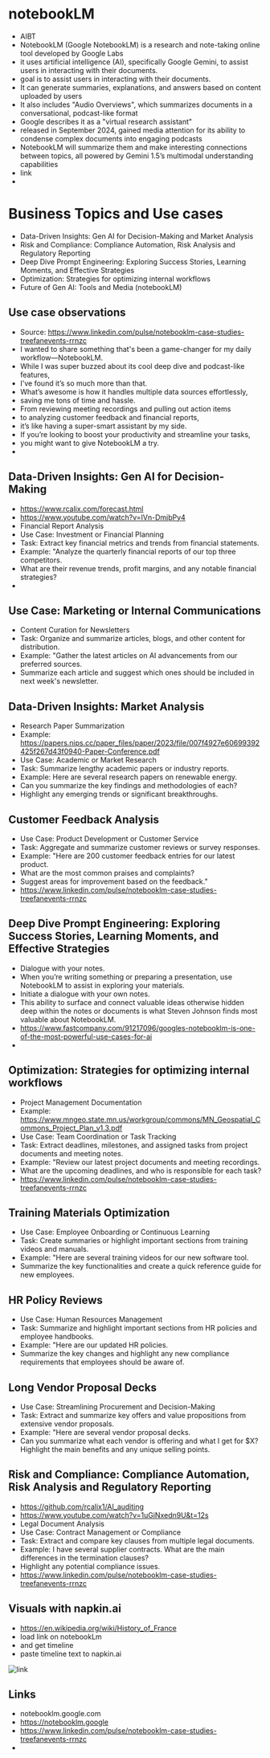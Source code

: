 # notebookLM

* AIBT
* NotebookLM (Google NotebookLM) is a research and note-taking online tool developed by Google Labs
* it uses artificial intelligence (AI), specifically Google Gemini, to assist users in interacting with their documents.
* goal is  to assist users in interacting with their documents.
* It can generate summaries, explanations, and answers based on content uploaded by users
* It also includes "Audio Overviews", which summarizes documents in a conversational, podcast-like format
* Google describes it as a "virtual research assistant"
* released in September 2024, gained media attention for its ability to condense complex documents into engaging podcasts
* NotebookLM will summarize them and make interesting connections between topics, all powered by Gemini 1.5’s multimodal understanding capabilities
* link
* 

# Business Topics and Use cases

* Data-Driven Insights: Gen AI for Decision-Making and Market Analysis
* Risk and Compliance: Compliance Automation, Risk Analysis and Regulatory Reporting
* Deep Dive Prompt Engineering: Exploring Success Stories, Learning Moments, and Effective Strategies
* Optimization: Strategies for optimizing internal workflows
* Future of Gen AI: Tools and Media (notebookLM)

## Use case observations

* Source: https://www.linkedin.com/pulse/notebooklm-case-studies-treefanevents-rrnzc
* I wanted to share something that's been a game-changer for my daily workflow—NotebookLM.
* While I was super buzzed about its cool deep dive and podcast-like features,
* I've found it’s so much more than that.
* What’s awesome is how it handles multiple data sources effortlessly,
* saving me tons of time and hassle.
* From reviewing meeting recordings and pulling out action items
* to analyzing customer feedback and financial reports,
* it’s like having a super-smart assistant by my side.
* If you’re looking to boost your productivity and streamline your tasks,
* you might want to give NotebookLM a try.
* 


## Data-Driven Insights: Gen AI for Decision-Making 

* https://www.rcalix.com/forecast.html
* https://www.youtube.com/watch?v=IVn-DmjbPy4
* Financial Report Analysis
* Use Case: Investment or Financial Planning
* Task: Extract key financial metrics and trends from financial statements.
* Example: "Analyze the quarterly financial reports of our top three competitors.
* What are their revenue trends, profit margins, and any notable financial strategies?
* 

## Use Case: Marketing or Internal Communications

* Content Curation for Newsletters
* Task: Organize and summarize articles, blogs, and other content for distribution.
* Example: "Gather the latest articles on AI advancements from our preferred sources.
* Summarize each article and suggest which ones should be included in next week's newsletter.

## Data-Driven Insights: Market Analysis

* Research Paper Summarization
* Example: https://papers.nips.cc/paper_files/paper/2023/file/007f4927e60699392425f267d43f0940-Paper-Conference.pdf
* Use Case: Academic or Market Research
* Task: Summarize lengthy academic papers or industry reports.
* Example: Here are several research papers on renewable energy.
* Can you summarize the key findings and methodologies of each?
* Highlight any emerging trends or significant breakthroughs.

  
## Customer Feedback Analysis

*  Use Case: Product Development or Customer Service
*  Task: Aggregate and summarize customer reviews or survey responses.
*  Example: "Here are 200 customer feedback entries for our latest product.
*  What are the most common praises and complaints?
*  Suggest areas for improvement based on the feedback."
* https://www.linkedin.com/pulse/notebooklm-case-studies-treefanevents-rrnzc

## Deep Dive Prompt Engineering: Exploring Success Stories, Learning Moments, and Effective Strategies

* Dialogue with your notes.
* When you’re writing something or preparing a presentation, use NotebookLM to assist in exploring your materials.
* Initiate a dialogue with your own notes.
* This ability to surface and connect valuable ideas otherwise hidden deep within the  notes or documents is what Steven Johnson finds most valuable about NotebookLM.
* https://www.fastcompany.com/91217096/googles-notebooklm-is-one-of-the-most-powerful-use-cases-for-ai
* 

## Optimization: Strategies for optimizing internal workflows

* Project Management Documentation
* Example: https://www.mngeo.state.mn.us/workgroup/commons/MN_Geospatial_Commons_Project_Plan_v1.3.pdf
* Use Case: Team Coordination or Task Tracking
* Task: Extract deadlines, milestones, and assigned tasks from project documents and meeting notes.
* Example: "Review our latest project documents and meeting recordings.
* What are the upcoming deadlines, and who is responsible for each task?
* https://www.linkedin.com/pulse/notebooklm-case-studies-treefanevents-rrnzc


## Training Materials Optimization

* Use Case: Employee Onboarding or Continuous Learning
* Task: Create summaries or highlight important sections from training videos and manuals.
* Example: "Here are several training videos for our new software tool.
* Summarize the key functionalities and create a quick reference guide for new employees.

## HR Policy Reviews

* Use Case: Human Resources Management
* Task: Summarize and highlight important sections from HR policies and employee handbooks.
* Example: "Here are our updated HR policies.
* Summarize the key changes and highlight any new compliance requirements that employees should be aware of.

  
## Long Vendor Proposal Decks
*  Use Case: Streamlining Procurement and Decision-Making
*  Task: Extract and summarize key offers and value propositions from extensive vendor proposals.
*  Example: "Here are several vendor proposal decks.
*  Can you summarize what each vendor is offering and what I get for $X? Highlight the main benefits and any unique selling points.


## Risk and Compliance: Compliance Automation, Risk Analysis and Regulatory Reporting

* https://github.com/rcalix1/AI_auditing
* https://www.youtube.com/watch?v=1uGiNxedn9U&t=12s
* Legal Document Analysis
* Use Case: Contract Management or Compliance
* Task: Extract and compare key clauses from multiple legal documents.
* Example: I have several supplier contracts. What are the main differences in the termination clauses?
* Highlight any potential compliance issues.
* https://www.linkedin.com/pulse/notebooklm-case-studies-treefanevents-rrnzc

## Visuals with napkin.ai

* https://en.wikipedia.org/wiki/History_of_France
* load link on notebookLm
* and get timeline
* paste timeline text to napkin.ai

![link](franceTimeline.png)

## Links

* notebooklm.google.com
* https://notebooklm.google
* https://www.linkedin.com/pulse/notebooklm-case-studies-treefanevents-rrnzc
* 
